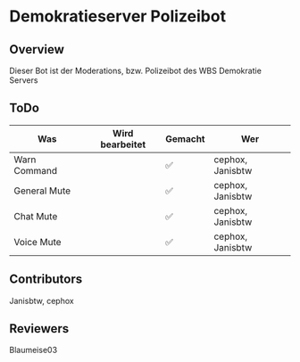 # Demokratieserver Polizeibot
## Overview
Dieser Bot ist der Moderations, bzw. Polizeibot des WBS Demokratie Servers
## ToDo
| Was          | Wird bearbeitet  | Gemacht | Wer              |
|--------------|------------------|---------|------------------|
| Warn Command |                |    ✅    |cephox, Janisbtw |
| General Mute |                |    ✅     |cephox, Janisbtw  |
| Chat Mute    |                |    ✅     |cephox, Janisbtw  |
| Voice Mute   |                |    ✅     |cephox, Janisbtw  |
## Contributors
Janisbtw,
cephox
## Reviewers
Blaumeise03
